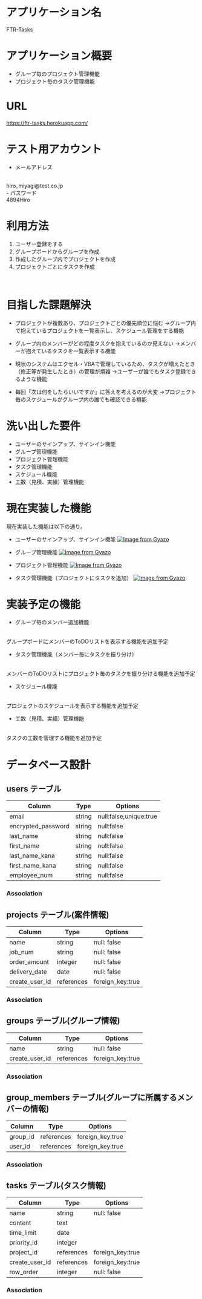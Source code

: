 # アプリケーション名
FTR-Tasks

# アプリケーション概要
- グループ毎のプロジェクト管理機能
- プロジェクト毎のタスク管理機能

# URL
https://ftr-tasks.herokuapp.com/

# テスト用アカウント
- メールアドレス
<br>
hiro_miyagi@test.co.jp
<br>
- パスワード
<br>
4894Hiro
<br>

# 利用方法
1. ユーザー登録をする
1. グループボードからグループを作成
1. 作成したグループ内でプロジェクトを作成
1. プロジェクトごとにタスクを作成
<br>

# 目指した課題解決
- プロジェクトが複数あり、プロジェクトごとの優先順位に悩む
→グループ内で抱えているプロジェクトを一覧表示し、スケジュール管理をする機能

- グループ内のメンバーがどの程度タスクを抱えているのか見えない
→メンバーが抱えているタスクを一覧表示する機能
　
- 現状のシステムはエクセル・VBAで管理しているため、タスクが増えたとき（修正等が発生したとき）の管理が煩雑
→ユーザーが誰でもタスク登録できるような機能

- 毎回「次は何をしたらいいですか」に答えを考えるのが大変
→プロジェクト毎のスケジュールがグループ内の誰でも確認できる機能

# 洗い出した要件
- ユーザーのサインアップ、サインイン機能
- グループ管理機能
- プロジェクト管理機能
- タスク管理機能
- スケジュール機能
- 工数（見積、実績）管理機能

# 現在実装した機能
現在実装した機能は以下の通り。
- ユーザーのサインアップ、サインイン機能
[![Image from Gyazo](https://i.gyazo.com/a25ed8b8563716ab9baa09c02c44e331.gif)](https://gyazo.com/a25ed8b8563716ab9baa09c02c44e331)

- グループ管理機能
[![Image from Gyazo](https://i.gyazo.com/c24c897215c92d658db892d3396e9334.gif)](https://gyazo.com/c24c897215c92d658db892d3396e9334)

- プロジェクト管理機能
[![Image from Gyazo](https://i.gyazo.com/4f527171a0668f36feaa401dc07bebce.gif)](https://gyazo.com/4f527171a0668f36feaa401dc07bebce)

- タスク管理機能（プロジェクトにタスクを追加）
[![Image from Gyazo](https://i.gyazo.com/e7b6fe49222d757c77fef2a7f243989d.gif)](https://gyazo.com/e7b6fe49222d757c77fef2a7f243989d)


# 実装予定の機能
- グループ毎のメンバー追加機能
<br>
グループボードにメンバーのToDOリストを表示する機能を追加予定

- タスク管理機能（メンバー毎にタスクを振り分け）
<br>
メンバーのToDOリストにプロジェクト毎のタスクを振り分ける機能を追加予定

- スケジュール機能
<br>
プロジェクトのスケジュールを表示する機能を追加予定

- 工数（見積、実績）管理機能
<br>
タスクの工数を管理する機能を追加予定


# データベース設計

## users テーブル

| Column             | Type    | Options                |
| ------------------ | ------- | ---------------------- |
| email              | string  | null:false,unique:true |
| encrypted_password | string  | null:false             |
| last_name          | string  | null:false             |
| first_name         | string  | null:false             |
| last_name_kana     | string  | null:false             |
| first_name_kana    | string  | null:false             |
| employee_num       | string  | null:false             |

### Association


## projects テーブル(案件情報)

| Column                 | Type                 | Options          |
| ---------------------- | -------------------- | ---------------- |
| name                   | string               | null: false      |
| job_num                | string               | null: false      |
| order_amount           | integer              | null: false      |
| delivery_date          | date                 | null: false      |
| create_user_id         | references           | foreign_key:true |

### Association


## groups テーブル(グループ情報)

| Column                 | Type                 | Options          |
| ---------------------- | -------------------- | ---------------- |
| name                   | string               | null: false      |
| create_user_id         | references           | foreign_key:true |


### Association

## group_members テーブル(グループに所属するメンバーの情報)

| Column                 | Type                 | Options          |
| ---------------------- | -------------------- | ---------------- |
| group_id               | references           | foreign_key:true |
| user_id                | references           | foreign_key:true |

### Association


## tasks テーブル(タスク情報)

| Column                 | Type                 | Options          |
| ---------------------- | -------------------- | ---------------- |
| name                   | string               | null: false      |
| content                | text                 |                  |
| time_limit             | date                 |                  |
| priority_id            | integer              |                  |
| project_id             | references           | foreign_key:true |
| create_user_id         | references           | foreign_key:true |
| row_order              | integer              | null: false |


### Association

